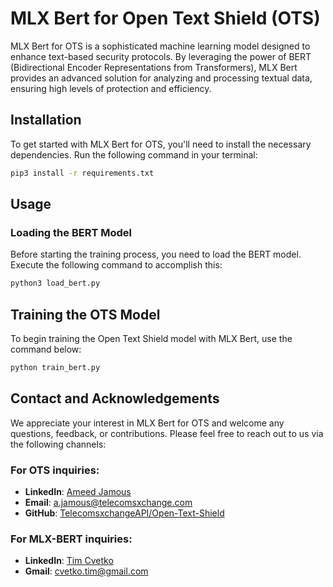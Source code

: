 # MLX Bert for Open Text Shield (OTS)

MLX Bert for OTS is a sophisticated machine learning model designed to enhance text-based security protocols. By leveraging the power of BERT (Bidirectional Encoder Representations from Transformers), MLX Bert provides an advanced solution for analyzing and processing textual data, ensuring high levels of protection and efficiency.

## Installation

To get started with MLX Bert for OTS, you'll need to install the necessary dependencies. Run the following command in your terminal:

```bash
pip3 install -r requirements.txt
```

## Usage

### Loading the BERT Model
Before starting the training process, you need to load the BERT model. Execute the following command to accomplish this:

```bash
python3 load_bert.py
```
## Training the OTS Model

To begin training the Open Text Shield model with MLX Bert, use the command below:

```bash
python train_bert.py
```

## Contact and Acknowledgements

We appreciate your interest in MLX Bert for OTS and welcome any questions, feedback, or contributions. Please feel free to reach out to us via the following channels:

### For OTS inquiries:
- **LinkedIn**: [Ameed Jamous](https://www.linkedin.com/in/ajamous/)
- **Email**: [a.jamous@telecomsxchange.com](mailto:a.jamous@telecomsxchange.com)
- **GitHub**: [TelecomsxchangeAPI/Open-Text-Shield](https://github.com/TelecomsxchangeAPI/Open-Text-Shield)

### For MLX-BERT inquiries:
- **LinkedIn**: [Tim Cvetko](https://www.linkedin.com/in/tim-cvetko-32842a1a6/)
- **Gmail**: [cvetko.tim@gmail.com](mailto:cvetko.tim@gmail.com)
